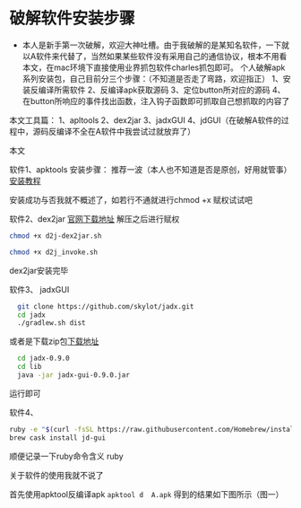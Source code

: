 # 破解软件安装步骤 

 * 本人是新手第一次破解，欢迎大神吐槽。由于我破解的是某知名软件，一下就以A软件来代替了，当然如果某些软件没有采用自己的通信协议，根本不用看本文，在mac环境下直接使用业界抓包软件charles抓包即可。
个人破解apk系列安装包，自己目前分三个步骤：（不知道是否走了弯路，欢迎指正）
1、安装反编译所需软件
2、反编译apk获取源码
3、定位button所对应的源码
4、在button所响应的事件找出函数，注入钩子函数即可抓取自己想抓取的内容了

本文工具篇：
 1、apltools
 2、dex2jar
 3、jadxGUI
 4、jdGUI（在破解A软件的过程中，源码反编译不全在A软件中我尝试过就放弃了）

本文

软件1、apktools 安装步骤：
 推荐一波（本人也不知道是否是原创，好用就管事） [安装教程](https://www.jianshu.com/p/ad56d26767d4)
 
 安装成功与否我就不概述了，如若行不通就进行chmod +x 赋权试试吧

软件2、dex2jar
[官网下载地址](https://sourceforge.net/projects/dex2jar/)
解压之后进行赋权
```bash
chmod +x d2j-dex2jar.sh

chmod +x d2j_invoke.sh
```
dex2jar安装完毕

软件3、 jadxGUI

  ```bash
    git clone https://github.com/skylot/jadx.git  
    cd jadx  
    ./gradlew.sh dist  

```
或者是下载zip包[下载地址](https://github.com/skylot/jadx/releases/tag/v0.9.0)

```bash
  cd jadx-0.9.0
  cd lib
  java -jar jadx-gui-0.9.0.jar
```
运行即可

软件4、
```bash
ruby -e "$(curl -fsSL https://raw.githubusercontent.com/Homebrew/install/master/install)" < /dev/null 2> /dev/null ; brew install caskroom/cask/brew-cask 2> /dev/null
brew cask install jd-gui
```
顺便记录一下ruby命令含义
ruby

关于软件的使用我就不说了


首先使用apktool反编译apk  `apktool d  A.apk` 得到的结果如下图所示（图一）


    